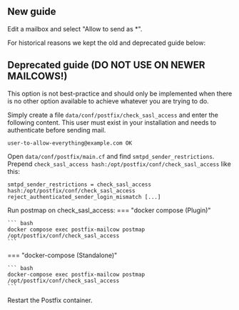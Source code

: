 ## New guide

Edit a mailbox and select "Allow to send as *".

For historical reasons we kept the old and deprecated guide below:

## Deprecated guide (DO NOT USE ON NEWER MAILCOWS!)

This option is not best-practice and should only be implemented when there is no other option available to achieve whatever you are trying to do.

Simply create a file `data/conf/postfix/check_sasl_access` and enter the following content. This user must exist in your installation and needs to authenticate before sending mail.
```
user-to-allow-everything@example.com OK
```

Open `data/conf/postfix/main.cf` and find `smtpd_sender_restrictions`. Prepend `check_sasl_access hash:/opt/postfix/conf/check_sasl_access` like this:
```
smtpd_sender_restrictions = check_sasl_access hash:/opt/postfix/conf/check_sasl_access reject_authenticated_sender_login_mismatch [...]
```

Run postmap on check_sasl_access:
=== "docker compose (Plugin)"

    ``` bash
    docker compose exec postfix-mailcow postmap /opt/postfix/conf/check_sasl_access
    ```

=== "docker-compose (Standalone)"

    ``` bash
    docker-compose exec postfix-mailcow postmap /opt/postfix/conf/check_sasl_access
    ```

Restart the Postfix container.
